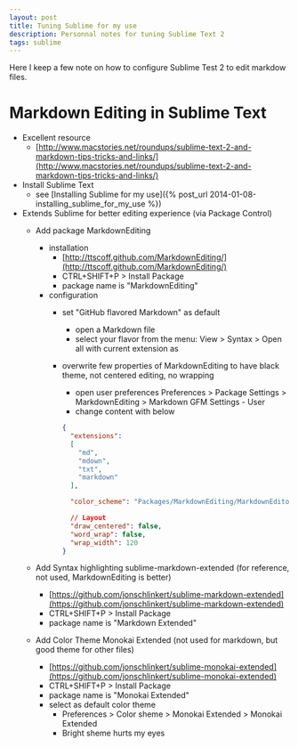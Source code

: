 ```yaml
---
layout: post
title: Tuning Sublime for my use
description: Personnal notes for tuning Sublime Text 2
tags: sublime
---
```


Here I keep a few note on how to configure Sublime Test 2 to edit markdow files.


# Markdown Editing in Sublime Text

- Excellent resource
  - [http://www.macstories.net/roundups/sublime-text-2-and-markdown-tips-tricks-and-links/](http://www.macstories.net/roundups/sublime-text-2-and-markdown-tips-tricks-and-links/)
- Install Sublime Text
  - see [Installing Sublime for my use]({% post_url 2014-01-08-installing_sublime_for_my_use %})
- Extends Sublime for better editing experience (via Package Control)
  - Add package MarkdownEditing
    - installation
      + [http://ttscoff.github.com/MarkdownEditing/](http://ttscoff.github.com/MarkdownEditing/)
      + CTRL+SHIFT+P > Install Package
      + package name is "MarkdownEditing"
    - configuration
      + set "GitHub flavored Markdown" as default
        * open a Markdown file
        * select your flavor from the menu: View > Syntax > Open all with current extension as
      + overwrite few properties of MarkdownEditing to have black theme, not centered editing, no wrapping
        * open user preferences Preferences > Package Settings > MarkdownEditing > Markdown GFM Settings - User
        * change content with below

        ```json
        {
          "extensions":
          [
            "md",
            "mdown",
            "txt",
            "markdown"
          ],

          "color_scheme": "Packages/MarkdownEditing/MarkdownEditor-Dark.tmTheme",

          // Layout
          "draw_centered": false,
          "word_wrap": false,
          "wrap_width": 120
        }
        ```

  - Add Syntax highlighting sublime-markdown-extended (for reference, not used, MarkdownEditing is better)
    + [https://github.com/jonschlinkert/sublime-markdown-extended](https://github.com/jonschlinkert/sublime-markdown-extended)
    + CTRL+SHIFT+P > Install Package
    + package name is "Markdown Extended"
  - Add Color Theme Monokai Extended (not used for markdown, but good theme for other files)
    + [https://github.com/jonschlinkert/sublime-monokai-extended](https://github.com/jonschlinkert/sublime-monokai-extended)
    + CTRL+SHIFT+P > Install Package
    + package name is "Monokai Extended"
    + select as default color theme
      * Preferences > Color sheme > Monokai Extended > Monokai Extended
      * Bright sheme hurts my eyes


